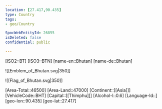 ```yaml
---
location: [27.417,90.435]
type: Country
tags:
- geo/Country

SpocWebEntityId: 26855
isDeleted: false
confidential: public

---
```

[ISO2::BT]
[ISO3::BTN]
[name-en::Bhutan]
[name-de::Bhutan]

![[Emblem_of_Bhutan.svg|350]]


![[Flag_of_Bhutan.svg|350]]

[Area-Total::46500]
[Area-Land::47000]
[Continent::[[Asia]]]
[VehicleCode::BHT]
[Capital::[[Thimphu]]]
[Alcohol-l::0.6]
[Language-Id::]
[geo-lon::90.435]
[geo-lat::27.417]

